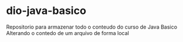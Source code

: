 # dio-java-basico
Repositorio para armazenar todo o conteudo do curso de Java Basico
Alterando o contedo de um arquivo de forma local